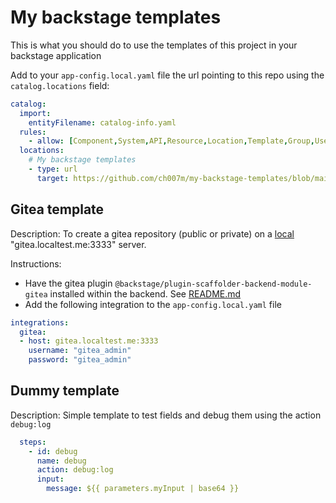 # My backstage templates

This is what you should do to use the templates of this project in your backstage application

Add to your `app-config.local.yaml` file the url pointing to this repo using the `catalog.locations` field:

```yaml
catalog:
  import:
    entityFilename: catalog-info.yaml
  rules:
    - allow: [Component,System,API,Resource,Location,Template,Group,User]
  locations:
    # My backstage templates
    - type: url
      target: https://github.com/ch007m/my-backstage-templates/blob/main/all.yaml
```

## Gitea template

Description: To create a gitea repository (public or private) on a [local](https://github.com/ch007m/my-gitea/tree/main) "gitea.localtest.me:3333" server.

Instructions:

- Have the gitea plugin `@backstage/plugin-scaffolder-backend-module-gitea` installed within the backend. See [README.md](https://github.com/backstage/backstage/blob/master/plugins/scaffolder-backend-module-gitea/README.md)
- Add the following integration to the `app-config.local.yaml` file
```yaml
integrations:
  gitea:
  - host: gitea.localtest.me:3333
    username: "gitea_admin"
    password: "gitea_admin"
```

## Dummy template

Description: Simple template to test fields and debug them using the action `debug:log`

```yaml
  steps:
    - id: debug
      name: debug
      action: debug:log
      input:
        message: ${{ parameters.myInput | base64 }}
```

